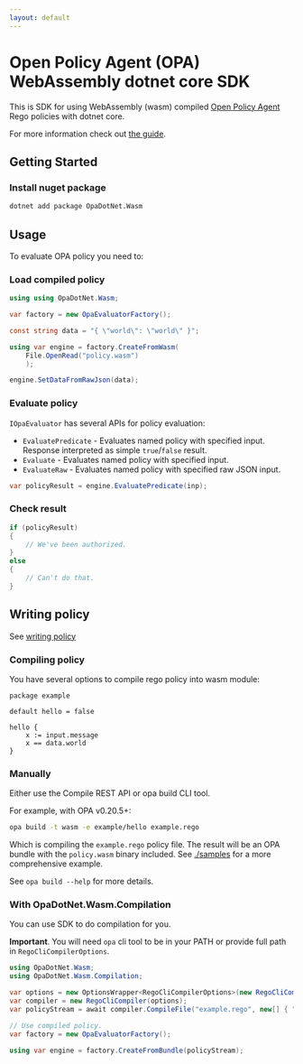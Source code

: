 ```yaml
---
layout: default
---
```


# Open Policy Agent (OPA) WebAssembly dotnet core SDK

This is SDK for using WebAssembly (wasm) compiled [Open Policy Agent](https://www.openpolicyagent.org/) Rego policies with dotnet core.

For more information check out [the guide](https://andrii-kurochka.gitbook.io/opadotnet.wasm/).

## Getting Started

### Install nuget package

```sh
dotnet add package OpaDotNet.Wasm
```

## Usage

To evaluate OPA policy you need to:

### Load compiled policy

```csharp
using using OpaDotNet.Wasm;

var factory = new OpaEvaluatorFactory();

const string data = "{ \"world\": \"world\" }";

using var engine = factory.CreateFromWasm(
    File.OpenRead("policy.wasm")
    );

engine.SetDataFromRawJson(data);

```

### Evaluate policy

`IOpaEvaluator` has several APIs for policy evaluation:

* `EvaluatePredicate` - Evaluates named policy with specified input. Response interpreted as simple `true`/`false` result.
* `Evaluate` - Evaluates named policy with specified input.
* `EvaluateRaw` - Evaluates named policy with specified raw JSON input.

```csharp
var policyResult = engine.EvaluatePredicate(inp);
```

### Check result

```csharp
if (policyResult)
{
    // We've been authorized.
}
else
{
    // Can't do that.
}
```

## Writing policy

See [writing policy](https://www.openpolicyagent.org/docs/latest/how-do-i-write-policies/)

### Compiling policy

You have several options to compile rego policy into wasm module:

```rego
package example

default hello = false

hello {
    x := input.message
    x == data.world
}
```

### Manually

Either use the Compile REST API or opa build CLI tool.

For example, with OPA v0.20.5+:

```sh
opa build -t wasm -e example/hello example.rego
```

Which is compiling the `example.rego` policy file.
The result will be an OPA bundle with the `policy.wasm` binary included. See [./samples](./samples) for a more comprehensive example.

See `opa build --help` for more details.

### With OpaDotNet.Wasm.Compilation

You can use SDK to do compilation for you.

**Important**. You will need `opa` cli tool to be in your PATH or provide full path in `RegoCliCompilerOptions`.

```csharp
using OpaDotNet.Wasm;
using OpaDotNet.Wasm.Compilation;

var options = new OptionsWrapper<RegoCliCompilerOptions>(new RegoCliCompilerOptions());
var compiler = new RegoCliCompiler(options);
var policyStream = await compiler.CompileFile("example.rego", new[] { "example/hello" });

// Use compiled policy.
var factory = new OpaEvaluatorFactory();

using var engine = factory.CreateFromBundle(policyStream);
```